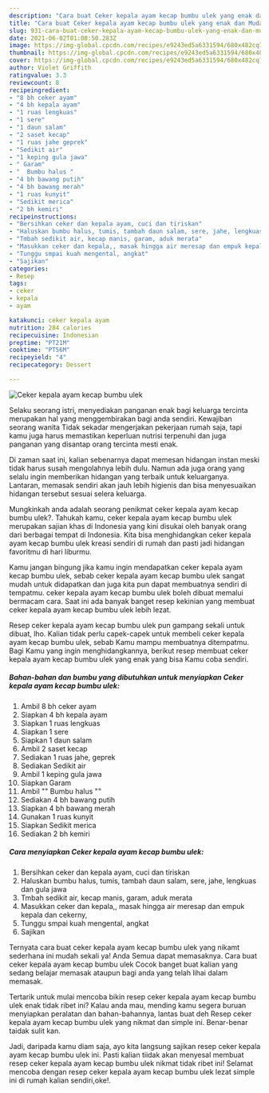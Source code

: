```yaml
---
description: "Cara buat Ceker kepala ayam kecap bumbu ulek yang enak dan Mudah Dibuat"
title: "Cara buat Ceker kepala ayam kecap bumbu ulek yang enak dan Mudah Dibuat"
slug: 931-cara-buat-ceker-kepala-ayam-kecap-bumbu-ulek-yang-enak-dan-mudah-dibuat
date: 2021-06-02T01:08:50.283Z
image: https://img-global.cpcdn.com/recipes/e9243ed5a6331594/680x482cq70/ceker-kepala-ayam-kecap-bumbu-ulek-foto-resep-utama.jpg
thumbnail: https://img-global.cpcdn.com/recipes/e9243ed5a6331594/680x482cq70/ceker-kepala-ayam-kecap-bumbu-ulek-foto-resep-utama.jpg
cover: https://img-global.cpcdn.com/recipes/e9243ed5a6331594/680x482cq70/ceker-kepala-ayam-kecap-bumbu-ulek-foto-resep-utama.jpg
author: Violet Griffith
ratingvalue: 3.3
reviewcount: 8
recipeingredient:
- "8 bh ceker ayam"
- "4 bh kepala ayam"
- "1 ruas lengkuas"
- "1 sere"
- "1 daun salam"
- "2 saset kecap"
- "1 ruas jahe geprek"
- "Sedikit air"
- "1 keping gula jawa"
- " Garam"
- "  Bumbu halus "
- "4 bh bawang putih"
- "4 bh bawang merah"
- "1 ruas kunyit"
- "Sedikit merica"
- "2 bh kemiri"
recipeinstructions:
- "Bersihkan ceker dan kepala ayam, cuci dan tiriskan"
- "Haluskan bumbu halus, tumis, tambah daun salam, sere, jahe, lengkuas dan gula jawa"
- "Tmbah sedikit air, kecap manis, garam, aduk merata"
- "Masukkan ceker dan kepala,, masak hingga air meresap dan empuk kepala dan cekerny,"
- "Tunggu smpai kuah mengental, angkat"
- "Sajikan"
categories:
- Resep
tags:
- ceker
- kepala
- ayam

katakunci: ceker kepala ayam 
nutrition: 284 calories
recipecuisine: Indonesian
preptime: "PT21M"
cooktime: "PT56M"
recipeyield: "4"
recipecategory: Dessert

---
```



![Ceker kepala ayam kecap bumbu ulek](https://img-global.cpcdn.com/recipes/e9243ed5a6331594/680x482cq70/ceker-kepala-ayam-kecap-bumbu-ulek-foto-resep-utama.jpg)

Selaku seorang istri, menyediakan panganan enak bagi keluarga tercinta merupakan hal yang menggembirakan bagi anda sendiri. Kewajiban seorang  wanita Tidak sekadar mengerjakan pekerjaan rumah saja, tapi kamu juga harus memastikan keperluan nutrisi terpenuhi dan juga panganan yang disantap orang tercinta mesti enak.

Di zaman  saat ini, kalian sebenarnya dapat memesan hidangan instan meski tidak harus susah mengolahnya lebih dulu. Namun ada juga orang yang selalu ingin memberikan hidangan yang terbaik untuk keluarganya. Lantaran, memasak sendiri akan jauh lebih higienis dan bisa menyesuaikan hidangan tersebut sesuai selera keluarga. 



Mungkinkah anda adalah seorang penikmat ceker kepala ayam kecap bumbu ulek?. Tahukah kamu, ceker kepala ayam kecap bumbu ulek merupakan sajian khas di Indonesia yang kini disukai oleh banyak orang dari berbagai tempat di Indonesia. Kita bisa menghidangkan ceker kepala ayam kecap bumbu ulek kreasi sendiri di rumah dan pasti jadi hidangan favoritmu di hari liburmu.

Kamu jangan bingung jika kamu ingin mendapatkan ceker kepala ayam kecap bumbu ulek, sebab ceker kepala ayam kecap bumbu ulek sangat mudah untuk didapatkan dan juga kita pun dapat membuatnya sendiri di tempatmu. ceker kepala ayam kecap bumbu ulek boleh dibuat memalui bermacam cara. Saat ini ada banyak banget resep kekinian yang membuat ceker kepala ayam kecap bumbu ulek lebih lezat.

Resep ceker kepala ayam kecap bumbu ulek pun gampang sekali untuk dibuat, lho. Kalian tidak perlu capek-capek untuk membeli ceker kepala ayam kecap bumbu ulek, sebab Kamu mampu membuatnya ditempatmu. Bagi Kamu yang ingin menghidangkannya, berikut resep membuat ceker kepala ayam kecap bumbu ulek yang enak yang bisa Kamu coba sendiri.

<!--inarticleads1-->

##### Bahan-bahan dan bumbu yang dibutuhkan untuk menyiapkan Ceker kepala ayam kecap bumbu ulek:

1. Ambil 8 bh ceker ayam
1. Siapkan 4 bh kepala ayam
1. Siapkan 1 ruas lengkuas
1. Siapkan 1 sere
1. Siapkan 1 daun salam
1. Ambil 2 saset kecap
1. Sediakan 1 ruas jahe, geprek
1. Sediakan Sedikit air
1. Ambil 1 keping gula jawa
1. Siapkan  Garam
1. Ambil  &#34;&#34; Bumbu halus &#34;&#34;
1. Sediakan 4 bh bawang putih
1. Siapkan 4 bh bawang merah
1. Gunakan 1 ruas kunyit
1. Siapkan Sedikit merica
1. Sediakan 2 bh kemiri




<!--inarticleads2-->

##### Cara menyiapkan Ceker kepala ayam kecap bumbu ulek:

1. Bersihkan ceker dan kepala ayam, cuci dan tiriskan
1. Haluskan bumbu halus, tumis, tambah daun salam, sere, jahe, lengkuas dan gula jawa
1. Tmbah sedikit air, kecap manis, garam, aduk merata
1. Masukkan ceker dan kepala,, masak hingga air meresap dan empuk kepala dan cekerny,
1. Tunggu smpai kuah mengental, angkat
1. Sajikan




Ternyata cara buat ceker kepala ayam kecap bumbu ulek yang nikamt sederhana ini mudah sekali ya! Anda Semua dapat memasaknya. Cara buat ceker kepala ayam kecap bumbu ulek Cocok banget buat kalian yang sedang belajar memasak ataupun bagi anda yang telah lihai dalam memasak.

Tertarik untuk mulai mencoba bikin resep ceker kepala ayam kecap bumbu ulek enak tidak ribet ini? Kalau anda mau, mending kamu segera buruan menyiapkan peralatan dan bahan-bahannya, lantas buat deh Resep ceker kepala ayam kecap bumbu ulek yang nikmat dan simple ini. Benar-benar taidak sulit kan. 

Jadi, daripada kamu diam saja, ayo kita langsung sajikan resep ceker kepala ayam kecap bumbu ulek ini. Pasti kalian tiidak akan menyesal membuat resep ceker kepala ayam kecap bumbu ulek nikmat tidak ribet ini! Selamat mencoba dengan resep ceker kepala ayam kecap bumbu ulek lezat simple ini di rumah kalian sendiri,oke!.

